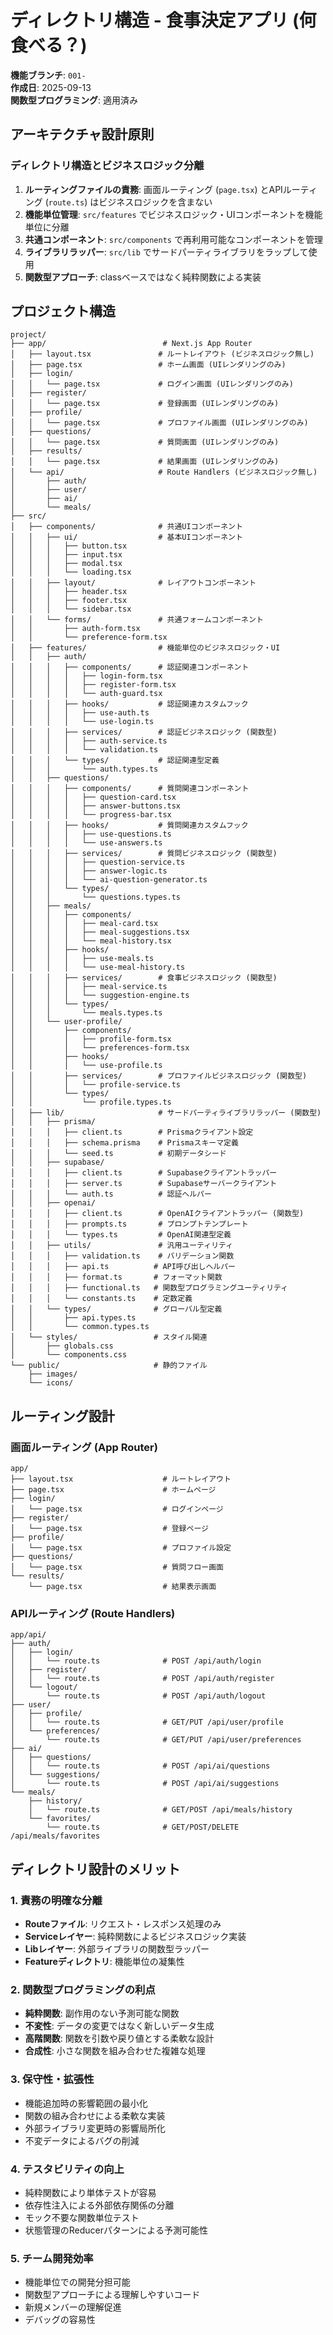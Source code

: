 # ディレクトリ構造 - 食事決定アプリ (何食べる？)

**機能ブランチ**: `001-`  
**作成日**: 2025-09-13  
**関数型プログラミング**: 適用済み

## アーキテクチャ設計原則

### ディレクトリ構造とビジネスロジック分離

1. **ルーティングファイルの責務**: 画面ルーティング (`page.tsx`) とAPIルーティング (`route.ts`) はビジネスロジックを含まない
2. **機能単位管理**: `src/features` でビジネスロジック・UIコンポーネントを機能単位に分離
3. **共通コンポーネント**: `src/components` で再利用可能なコンポーネントを管理
4. **ライブラリラッパー**: `src/lib` でサードパーティライブラリをラップして使用
5. **関数型アプローチ**: classベースではなく純粋関数による実装

## プロジェクト構造

```
project/
├── app/                          # Next.js App Router
│   ├── layout.tsx               # ルートレイアウト (ビジネスロジック無し)
│   ├── page.tsx                 # ホーム画面 (UIレンダリングのみ)
│   ├── login/
│   │   └── page.tsx             # ログイン画面 (UIレンダリングのみ)
│   ├── register/
│   │   └── page.tsx             # 登録画面 (UIレンダリングのみ)
│   ├── profile/
│   │   └── page.tsx             # プロファイル画面 (UIレンダリングのみ)
│   ├── questions/
│   │   └── page.tsx             # 質問画面 (UIレンダリングのみ)
│   ├── results/
│   │   └── page.tsx             # 結果画面 (UIレンダリングのみ)
│   └── api/                     # Route Handlers (ビジネスロジック無し)
│       ├── auth/
│       ├── user/
│       ├── ai/
│       └── meals/
├── src/
│   ├── components/              # 共通UIコンポーネント
│   │   ├── ui/                  # 基本UIコンポーネント
│   │   │   ├── button.tsx
│   │   │   ├── input.tsx
│   │   │   ├── modal.tsx
│   │   │   └── loading.tsx
│   │   ├── layout/              # レイアウトコンポーネント
│   │   │   ├── header.tsx
│   │   │   ├── footer.tsx
│   │   │   └── sidebar.tsx
│   │   └── forms/               # 共通フォームコンポーネント
│   │       ├── auth-form.tsx
│   │       └── preference-form.tsx
│   ├── features/                # 機能単位のビジネスロジック・UI
│   │   ├── auth/
│   │   │   ├── components/      # 認証関連コンポーネント
│   │   │   │   ├── login-form.tsx
│   │   │   │   ├── register-form.tsx
│   │   │   │   └── auth-guard.tsx
│   │   │   ├── hooks/           # 認証関連カスタムフック
│   │   │   │   ├── use-auth.ts
│   │   │   │   └── use-login.ts
│   │   │   ├── services/        # 認証ビジネスロジック (関数型)
│   │   │   │   ├── auth-service.ts
│   │   │   │   └── validation.ts
│   │   │   └── types/           # 認証関連型定義
│   │   │       └── auth.types.ts
│   │   ├── questions/
│   │   │   ├── components/      # 質問関連コンポーネント
│   │   │   │   ├── question-card.tsx
│   │   │   │   ├── answer-buttons.tsx
│   │   │   │   └── progress-bar.tsx
│   │   │   ├── hooks/           # 質問関連カスタムフック
│   │   │   │   ├── use-questions.ts
│   │   │   │   └── use-answers.ts
│   │   │   ├── services/        # 質問ビジネスロジック (関数型)
│   │   │   │   ├── question-service.ts
│   │   │   │   ├── answer-logic.ts
│   │   │   │   └── ai-question-generator.ts
│   │   │   └── types/
│   │   │       └── questions.types.ts
│   │   ├── meals/
│   │   │   ├── components/
│   │   │   │   ├── meal-card.tsx
│   │   │   │   ├── meal-suggestions.tsx
│   │   │   │   └── meal-history.tsx
│   │   │   ├── hooks/
│   │   │   │   ├── use-meals.ts
│   │   │   │   └── use-meal-history.ts
│   │   │   ├── services/        # 食事ビジネスロジック (関数型)
│   │   │   │   ├── meal-service.ts
│   │   │   │   └── suggestion-engine.ts
│   │   │   └── types/
│   │   │       └── meals.types.ts
│   │   └── user-profile/
│   │       ├── components/
│   │       │   ├── profile-form.tsx
│   │       │   └── preferences-form.tsx
│   │       ├── hooks/
│   │       │   └── use-profile.ts
│   │       ├── services/        # プロファイルビジネスロジック (関数型)
│   │       │   └── profile-service.ts
│   │       └── types/
│   │           └── profile.types.ts
│   ├── lib/                     # サードパーティライブラリラッパー (関数型)
│   │   ├── prisma/
│   │   │   ├── client.ts        # Prismaクライアント設定
│   │   │   ├── schema.prisma    # Prismaスキーマ定義
│   │   │   └── seed.ts          # 初期データシード
│   │   ├── supabase/
│   │   │   ├── client.ts        # Supabaseクライアントラッパー
│   │   │   ├── server.ts        # Supabaseサーバークライアント
│   │   │   └── auth.ts          # 認証ヘルパー
│   │   ├── openai/
│   │   │   ├── client.ts        # OpenAIクライアントラッパー (関数型)
│   │   │   ├── prompts.ts       # プロンプトテンプレート
│   │   │   └── types.ts         # OpenAI関連型定義
│   │   ├── utils/               # 汎用ユーティリティ
│   │   │   ├── validation.ts    # バリデーション関数
│   │   │   ├── api.ts          # API呼び出しヘルパー
│   │   │   ├── format.ts       # フォーマット関数
│   │   │   ├── functional.ts   # 関数型プログラミングユーティリティ
│   │   │   └── constants.ts    # 定数定義
│   │   └── types/              # グローバル型定義
│   │       ├── api.types.ts
│   │       └── common.types.ts
│   └── styles/                 # スタイル関連
│       ├── globals.css
│       └── components.css
└── public/                     # 静的ファイル
    ├── images/
    └── icons/
```

## ルーティング設計

### 画面ルーティング (App Router)

```
app/
├── layout.tsx                    # ルートレイアウト
├── page.tsx                      # ホームページ
├── login/
│   └── page.tsx                  # ログインページ
├── register/
│   └── page.tsx                  # 登録ページ
├── profile/
│   └── page.tsx                  # プロファイル設定
├── questions/
│   └── page.tsx                  # 質問フロー画面
└── results/
    └── page.tsx                  # 結果表示画面
```

### APIルーティング (Route Handlers)

```
app/api/
├── auth/
│   ├── login/
│   │   └── route.ts              # POST /api/auth/login
│   ├── register/
│   │   └── route.ts              # POST /api/auth/register
│   └── logout/
│       └── route.ts              # POST /api/auth/logout
├── user/
│   ├── profile/
│   │   └── route.ts              # GET/PUT /api/user/profile
│   └── preferences/
│       └── route.ts              # GET/PUT /api/user/preferences
├── ai/
│   ├── questions/
│   │   └── route.ts              # POST /api/ai/questions
│   └── suggestions/
│       └── route.ts              # POST /api/ai/suggestions
└── meals/
    ├── history/
    │   └── route.ts              # GET/POST /api/meals/history
    └── favorites/
        └── route.ts              # GET/POST/DELETE /api/meals/favorites
```

## ディレクトリ設計のメリット

### 1. 責務の明確な分離
- **Routeファイル**: リクエスト・レスポンス処理のみ
- **Serviceレイヤー**: 純粋関数によるビジネスロジック実装
- **Libレイヤー**: 外部ライブラリの関数型ラッパー
- **Featureディレクトリ**: 機能単位の凝集性

### 2. 関数型プログラミングの利点
- **純粋関数**: 副作用のない予測可能な関数
- **不変性**: データの変更ではなく新しいデータ生成
- **高階関数**: 関数を引数や戻り値とする柔軟な設計
- **合成性**: 小さな関数を組み合わせた複雑な処理

### 3. 保守性・拡張性
- 機能追加時の影響範囲の最小化
- 関数の組み合わせによる柔軟な実装
- 外部ライブラリ変更時の影響局所化
- 不変データによるバグの削減

### 4. テスタビリティの向上
- 純粋関数により単体テストが容易
- 依存性注入による外部依存関係の分離
- モック不要な関数単位テスト
- 状態管理のReducerパターンによる予測可能性

### 5. チーム開発効率
- 機能単位での開発分担可能
- 関数型アプローチによる理解しやすいコード
- 新規メンバーの理解促進
- デバッグの容易性